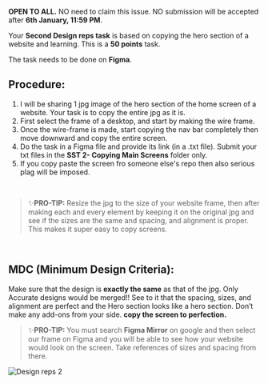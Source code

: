 **OPEN TO ALL.**
NO need to claim this issue.
NO submission will be accepted after **6th January, 11:59 PM**.

Your **Second Design reps task** is based on copying the hero section of a website and learning. This is a **50 points** task.

The task needs to be done on **Figma**.

## Procedure:

1. I will be sharing 1 jpg image of the hero section of the home screen of a website. Your task is to copy the entire jpg as it is.
2. First select the frame of a desktop, and start by making the wire frame.
3. Once the wire-frame is made, start copying the nav bar completely then move downward and copy the entire screen.
4. Do the task in a Figma file and provide its link (in a .txt file). Submit your txt files in the **SST 2- Copying Main Screens** folder only.
5. If you copy paste the screen fro someone else's repo then also serious plag will be imposed.
</br>

> ✨**PRO-TIP:** Resize the jpg to the size of your website frame, then after making each and every element by keeping it on the original jpg and see if the sizes are the same and spacing, and alignment is proper. This makes it super easy to copy screens.
> 

</br>

## **MDC (Minimum Design Criteria):**

Make sure that the design is **exactly the same** as that of the jpg. Only Accurate designs would be merged!! See to it that the spacing, sizes, and alignment are perfect and the Hero section looks like a hero section. Don’t make any add-ons from your side. **copy the screen to perfection.**

> ✨**PRO-TIP:** You must search **Figma Mirror** on google and then select our frame on Figma and you will be able to see how your website would look on the screen. Take references of sizes and spacing from there.
>
![Design reps 2](https://user-images.githubusercontent.com/97425446/210854863-973562c5-2c7e-4f6b-b561-ee35d28043ac.png)

